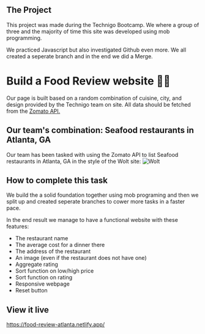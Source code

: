 ## The Project

This project was made during the Technigo Bootcamp. 
We where a group of three and the majority of time this site was 
developed using mob programming. 

We practiced Javascript but also investigated Github even more. 
We all created a seperate branch and in the end we did a Merge.

# Build a Food Review website 🌮🥑

Our page is built based on a random combination of cuisine, city, and design provided by the Technigo team on site. All data should be fetched from the [Zomato API.](https://developers.zomato.com/)  

## Our team's combination: Seafood restaurants in Atlanta, GA

Our team has been tasked with using the Zomato API to list Seafood restaurants in Atlanta, GA in the style of the Wolt site:
![Wolt](https://camo.githubusercontent.com/f7553b7451b913bfeb3b3d3217eb4247b8d5bc1d/68747470733a2f2f692e696d6775722e636f6d2f4d6c4e4a4959442e706e67)

## How to complete this task


We build the a solid foundation together using mob programing and then we split up and created seperate branches to cower more tasks in a faster pace. 

In the end result we manage to have a functional website with these features: 

* The restaurant name
* The average cost for a dinner there
* The address of the restaurant
* An image (even if the restaurant does not have one)
* Aggregate rating 
* Sort function on low/high price
* Sort function on rating 
* Responsive webpage 
* Reset button


## View it live 
https://food-review-atlanta.netlify.app/
